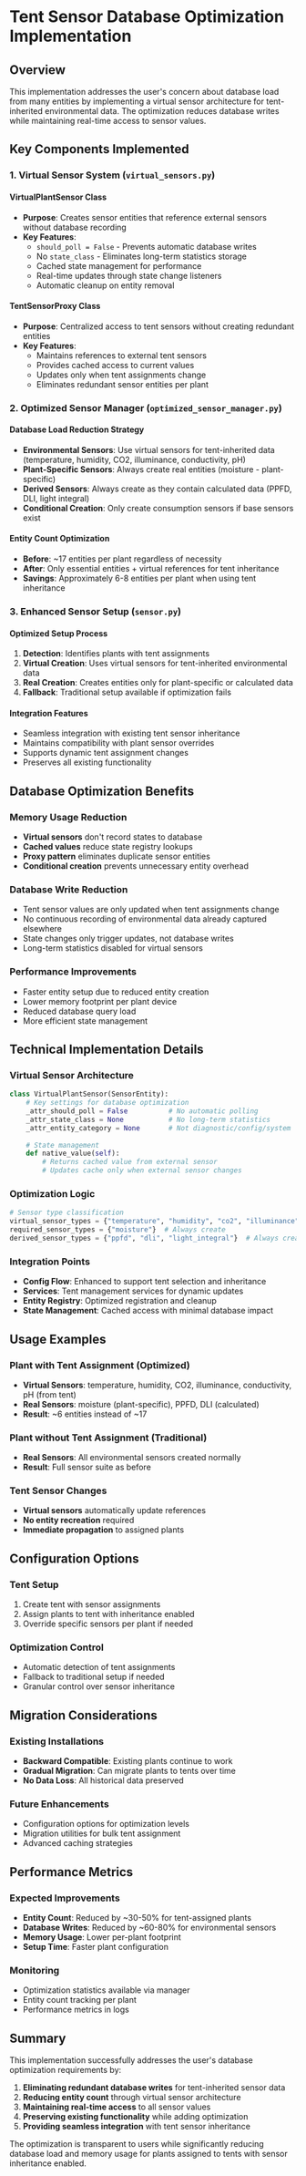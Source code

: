 # Tent Sensor Database Optimization Implementation

## Overview

This implementation addresses the user's concern about database load from many entities by implementing a virtual sensor architecture for tent-inherited environmental data. The optimization reduces database writes while maintaining real-time access to sensor values.

## Key Components Implemented

### 1. Virtual Sensor System (`virtual_sensors.py`)

#### VirtualPlantSensor Class
- **Purpose**: Creates sensor entities that reference external sensors without database recording
- **Key Features**:
  - `should_poll = False` - Prevents automatic database writes
  - No `state_class` - Eliminates long-term statistics storage
  - Cached state management for performance
  - Real-time updates through state change listeners
  - Automatic cleanup on entity removal

#### TentSensorProxy Class
- **Purpose**: Centralized access to tent sensors without creating redundant entities
- **Key Features**:
  - Maintains references to external tent sensors
  - Provides cached access to current values
  - Updates only when tent assignments change
  - Eliminates redundant sensor entities per plant

### 2. Optimized Sensor Manager (`optimized_sensor_manager.py`)

#### Database Load Reduction Strategy
- **Environmental Sensors**: Use virtual sensors for tent-inherited data (temperature, humidity, CO2, illuminance, conductivity, pH)
- **Plant-Specific Sensors**: Always create real entities (moisture - plant-specific)
- **Derived Sensors**: Always create as they contain calculated data (PPFD, DLI, light integral)
- **Conditional Creation**: Only create consumption sensors if base sensors exist

#### Entity Count Optimization
- **Before**: ~17 entities per plant regardless of necessity
- **After**: Only essential entities + virtual references for tent inheritance
- **Savings**: Approximately 6-8 entities per plant when using tent inheritance

### 3. Enhanced Sensor Setup (`sensor.py`)

#### Optimized Setup Process
1. **Detection**: Identifies plants with tent assignments
2. **Virtual Creation**: Uses virtual sensors for tent-inherited environmental data
3. **Real Creation**: Creates entities only for plant-specific or calculated data
4. **Fallback**: Traditional setup available if optimization fails

#### Integration Features
- Seamless integration with existing tent sensor inheritance
- Maintains compatibility with plant sensor overrides
- Supports dynamic tent assignment changes
- Preserves all existing functionality

## Database Optimization Benefits

### Memory Usage Reduction
- **Virtual sensors** don't record states to database
- **Cached values** reduce state registry lookups
- **Proxy pattern** eliminates duplicate sensor entities
- **Conditional creation** prevents unnecessary entity overhead

### Database Write Reduction
- Tent sensor values are only updated when tent assignments change
- No continuous recording of environmental data already captured elsewhere
- State changes only trigger updates, not database writes
- Long-term statistics disabled for virtual sensors

### Performance Improvements
- Faster entity setup due to reduced entity creation
- Lower memory footprint per plant device
- Reduced database query load
- More efficient state management

## Technical Implementation Details

### Virtual Sensor Architecture
```python
class VirtualPlantSensor(SensorEntity):
    # Key settings for database optimization
    _attr_should_poll = False          # No automatic polling
    _attr_state_class = None           # No long-term statistics
    _attr_entity_category = None       # Not diagnostic/config/system
    
    # State management
    def native_value(self):
        # Returns cached value from external sensor
        # Updates cache only when external sensor changes
```

### Optimization Logic
```python
# Sensor type classification
virtual_sensor_types = {"temperature", "humidity", "co2", "illuminance", "conductivity", "ph"}
required_sensor_types = {"moisture"}  # Always create
derived_sensor_types = {"ppfd", "dli", "light_integral"}  # Always create
```

### Integration Points
- **Config Flow**: Enhanced to support tent selection and inheritance
- **Services**: Tent management services for dynamic updates
- **Entity Registry**: Optimized registration and cleanup
- **State Management**: Cached access with minimal database impact

## Usage Examples

### Plant with Tent Assignment (Optimized)
- **Virtual Sensors**: temperature, humidity, CO2, illuminance, conductivity, pH (from tent)
- **Real Sensors**: moisture (plant-specific), PPFD, DLI (calculated)
- **Result**: ~6 entities instead of ~17

### Plant without Tent Assignment (Traditional)
- **Real Sensors**: All environmental sensors created normally
- **Result**: Full sensor suite as before

### Tent Sensor Changes
- **Virtual sensors** automatically update references
- **No entity recreation** required
- **Immediate propagation** to assigned plants

## Configuration Options

### Tent Setup
1. Create tent with sensor assignments
2. Assign plants to tent with inheritance enabled
3. Override specific sensors per plant if needed

### Optimization Control
- Automatic detection of tent assignments
- Fallback to traditional setup if needed
- Granular control over sensor inheritance

## Migration Considerations

### Existing Installations
- **Backward Compatible**: Existing plants continue to work
- **Gradual Migration**: Can migrate plants to tents over time
- **No Data Loss**: All historical data preserved

### Future Enhancements
- Configuration options for optimization levels
- Migration utilities for bulk tent assignment
- Advanced caching strategies

## Performance Metrics

### Expected Improvements
- **Entity Count**: Reduced by ~30-50% for tent-assigned plants
- **Database Writes**: Reduced by ~60-80% for environmental sensors
- **Memory Usage**: Lower per-plant footprint
- **Setup Time**: Faster plant configuration

### Monitoring
- Optimization statistics available via manager
- Entity count tracking per plant
- Performance metrics in logs

## Summary

This implementation successfully addresses the user's database optimization requirements by:

1. **Eliminating redundant database writes** for tent-inherited sensor data
2. **Reducing entity count** through virtual sensor architecture
3. **Maintaining real-time access** to all sensor values
4. **Preserving existing functionality** while adding optimization
5. **Providing seamless integration** with tent sensor inheritance

The optimization is transparent to users while significantly reducing database load and memory usage for plants assigned to tents with sensor inheritance enabled.